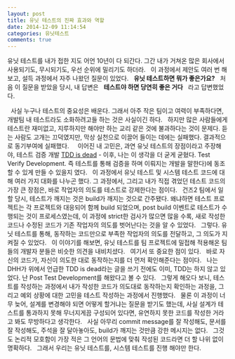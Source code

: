 ```yaml
---
layout: post
title: 유닛 테스트의 진짜 효과와 역할
date: 2014-12-09 11:14:54
categories: 유닛테스트
comments: true
---
```


유닛 테스트를 내가 접한 지도 어언 10년이 다 되간다.
그간 내가 거쳐온 많은 회사에서 사용되기도, 무시되기도, 우선 순위에 밀리기도 하더라.
 
이 과정에서 제안도 여러 번 해보고, 설득 과정에서 자주 나왔던 질문이 있었다.
 
**유닛 테스트하면 뭐가 좋은가요?**
 
처음 이 질문을 받았을 당시, 내 답변은 
 
**테스트야 하면 당연히 좋은 거다**
 
라고 답변했었다.

 
사실 누구나 테스트의 중요성은 배운다. 그래서 아주 작은 팀이고 여력이 부족하다면, 개발팀 내 테스트라도 소화하려고들 하는 것은 사실이긴 하다.
 
하지만 많은 사람들에게 테스트란 재미없고, 지루하지만 해야만 하는 교리 같은 것에 불과하다는 것이 문제다.
듣는 사람도 고개는 끄덕였지만, 막상 실천으로 이끌어 들이는 데에는 실패했다. 
결과적으로 동기부여에 실패했다.
 
 
이어진 내 고민은, 과연 유닛 테스트의 장점이라고 주장해야, 테스트 검증 개발 [TDD is dead](http://likelink.co.kr/29242) - 이후, 나는 이 생각을 더 굳게 굳혔다. Test Verify Development. 즉 테스트를 통해 검증을 하며 이뤄지는 개발을 말한다)에 동조 할 수 있게 만들 수 있을지 였다.
 
이 과정에서 유닛 테스트 및 시스템 테스트 코드에 대해 여러 가지 대화를 나누곤 했다.
그 과정에서, 그리고 내가 직접 겪었던 테스트 코드의 가장 큰 장점은, 바로 작업자의 의도를 테스트로 강제한다는 점이다.
 
건즈2 팀에서 일 할 당시, 테스트가 깨지는 것은 build가 깨지는 것으로 간주됐다. 왜냐하면 테스트 프로젝트는 각 프로젝트와 대응되어 함께 build 되었으며, post build 이벤트로 테스트가 수행되는 것이 프로세스였는데, 이 과정에 strict한 검사가 많으면 많을 수록, 새로 작성한 코드나 수정된 코드가 기존 작업자의 의도를 벗어난다는 것을 알 수 있었다.
 
그렇다. 유닛 테스트를 통해, 동작하는 코드만으로 부족한 작업자의 의도를 전달하고, 그 의도가 지켜질 수 있었다.
 
이 이야기를 해보면, 유닛 테스트를 팀 프로젝트에 밀접해 적용해온 팀들의 개발자 분들은 비슷한 의견을 내비치셨다.
 
여기서 또 중요한 점이 있다.
 
바로 자신의 코드가, 자신이 의도한 대로 동작하는지를 더 먼저 확인해준다는 점이다.
 
나는 DHH가 위에서 언급한 TDD is dead라는 글을 쓰기 전에도 이미, TDD는 하지 않고 있었다. 난 Post Test Development를 해왔다고 볼 수 있다.
 
그렇게 해오다 보니, 테스트를 작성하는 과정에서 내가 작성한 코드가 의도대로 동작하는지 확인하는 과정을, 그리고 예외 상황에 대한 고민을 테스트 작성하는 과정에서 진행했다.
 
물론 이 과정이 너무 늦어, 설계를 변경해야 되면 어떻게 할거냐는 질문을 받기도 했는데, 사실 설계가 테스트를 통과하지 못해 무너지게끔 구성되어 있다면, 유연하지 못한 코드를 작성한 거라고 봐도 무방하다고 생각한다.
 
사실 아무리 commit message를 잘 작성해도, 문서를 잘 작성해도, 주석을 잘 달아놓아도, build가 깨지는 것만큼 강한 메시지는 없다.
 
그것도 논리적 모호함이 가장 적은 그 언어의 문법에 맞춰 작성된 코드라면 더 할 나위 없이 명확하다.
 
그래서 우리는 유닛 테스트를, 시스템 테스트를 진행 해야만 한다.